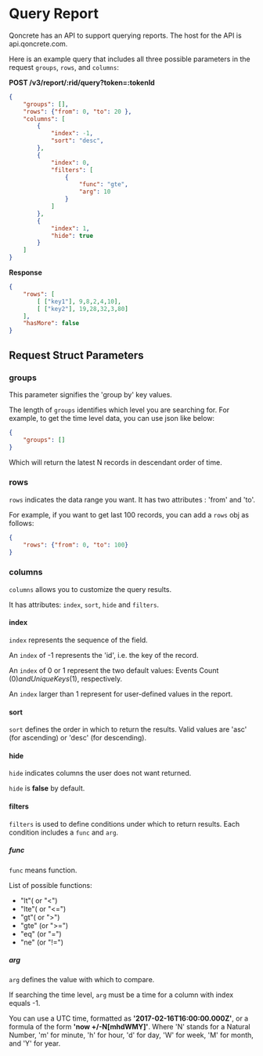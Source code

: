 # Query Report


Qoncrete has an API to support querying reports. The host for the API is api.qoncrete.com.

Here is an example query that includes all three possible parameters in the request `groups`, `rows`, and `columns`:

**POST /v3/report/:rid/query?token=:tokenId**

```json
{
    "groups": [],
    "rows": {"from": 0, "to": 20 },
    "columns": [
        {
            "index": -1,
            "sort": "desc",
        },
        {
            "index": 0,
            "filters": [
                {
                    "func": "gte",
                    "arg": 10
                }
            ]
        },
        {
            "index": 1,
            "hide": true
        }
    ]
}
```

**Response**

```json
{
	"rows": [
		[ ["key1"], 9,8,2,4,10],
		[ ["key2"], 19,28,32,3,80]
	],
	"hasMore": false
}
```


## Request Struct Parameters

### groups

This parameter signifies the 'group by' key values. 

The length of `groups` identifies which level you are searching for.
For example, to get the time level data, you can use json like below:

```json
{
	"groups": []
}
```



Which will return the latest N records in descendant order of time.

### rows

`rows` indicates the data range you want.
It has two attributes : 'from' and 'to'.

For example, if you want to get last 100 records, you can add a `rows` obj as follows:

```json
{
    "rows": {"from": 0, "to": 100}
}
```

### columns

`columns` allows you to customize the query results.

It has attributes: `index`, `sort`, `hide` and `filters`.

#### index

`index` represents the sequence of the field.

An `index` of -1 represents the 'id', i.e. the key of the record.

An `index` of 0 or 1 represent the two default values: Events Count ($0) and Unique Keys ($1), respectively.

An `index` larger than 1 represent for user-defined values in the report.


#### sort

`sort` defines the order in which to return the results. Valid values are 'asc' (for ascending) or 'desc' (for descending).

#### hide

`hide` indicates columns the user does not want returned.

`hide` is **false** by default.

#### filters

`filters` is used to define conditions under which to return results.  Each condition includes a `func` and `arg`.

##### func

`func` means function.

List of possible functions:
* "lt"( or "<")
* "lte"( or "<=") 
* "gt"( or ">") 
* "gte" (or ">=")
* "eq" (or "=")
* "ne" (or "!=")

##### arg

`arg` defines the value with which to compare.

If searching the time level, `arg` must be a time for a column with index equals -1.

 You can use a UTC time, formatted as **'2017-02-16T16:00:00.000Z'**, or a formula of the form **'now +/-N[mhdWMY]'**. Where 'N' stands for a Natural Number, 'm' for minute, 'h'  for hour, 'd' for day, 'W' for week, 'M' for month, and 'Y' for year.

